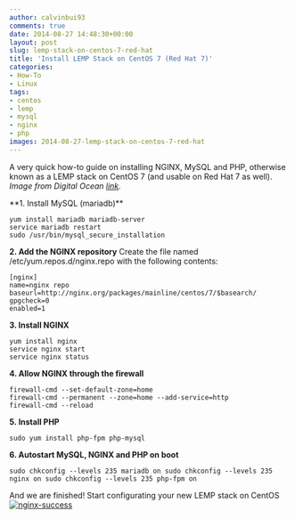 ```yaml
---
author: calvinbui93
comments: true
date: 2014-08-27 14:48:30+00:00
layout: post
slug: lemp-stack-on-centos-7-red-hat
title: 'Install LEMP Stack on CentOS 7 (Red Hat 7)'
categories:
- How-To
- Linux
tags:
- centos
- lemp
- mysql
- nginx
- php
images: 2014-08-27-lemp-stack-on-centos-7-red-hat
---
```


A very quick how-to guide on installing NGINX, MySQL and PHP, otherwise known as a LEMP stack on CentOS 7 (and usable on Red Hat 7 as well). _Image from Digital Ocean [link](https://twitter.com/digitalocean/status/496697898248065025)._

<!-- more --> **1. Install MySQL (mariadb)**

```terminal
yum install mariadb mariadb-server
service mariadb restart
sudo /usr/bin/mysql_secure_installation
```
**2. Add the NGINX repository** Create the file named /etc/yum.repos.d/nginx.repo with the following contents:

```config  
[nginx]
name=nginx repo
baseurl=http://nginx.org/packages/mainline/centos/7/$basearch/
gpgcheck=0
enabled=1
```

**3. Install NGINX**

```terminal
yum install nginx
service nginx start
service nginx status
```

**4. Allow NGINX through the firewall**

```terminal
firewall-cmd --set-default-zone=home
firewall-cmd --permanent --zone=home --add-service=http
firewall-cmd --reload
```

**5. Install PHP**

```terminal
sudo yum install php-fpm php-mysql
```

**6. Autostart MySQL, NGINX and PHP on boot**

```terminal
sudo chkconfig --levels 235 mariadb on sudo chkconfig --levels 235 nginx on sudo chkconfig --levels 235 php-fpm on
```

And we are finished! Start configurating your new LEMP stack on CentOS [![nginx-success](/images/{{page.images}}/successsss.png)](/images/{{page.images}}/successsss.png)

